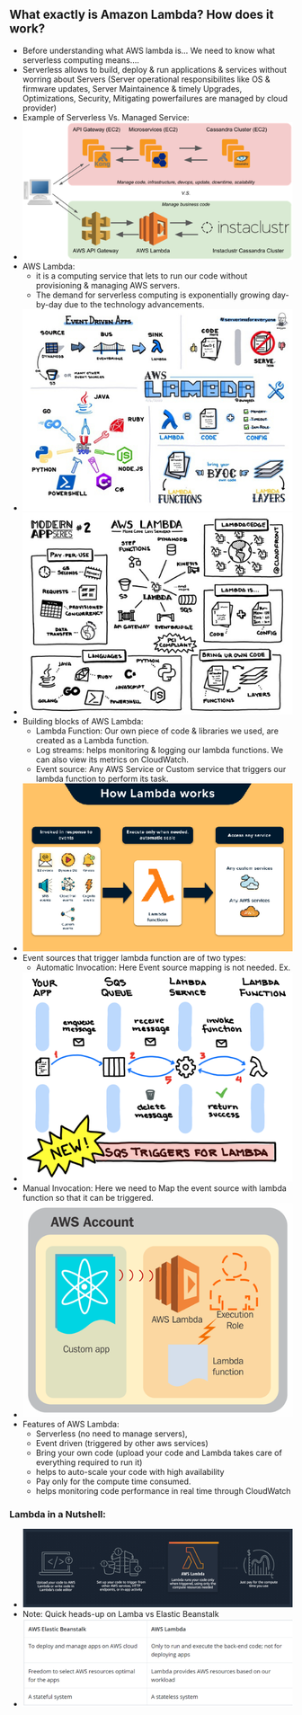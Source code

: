 ## What exactly is Amazon Lambda? How does it work?
- Before understanding what AWS lambda is… We need to know what serverless computing means….
- Serverless allows to build, deploy & run applications & services without worring about Servers (Server operational responsibilites like OS & firmware updates, Server Maintainence & timely Upgrades, Optimizations, Security, Mitigating powerfailures are managed by cloud provider)
- Example of Serverless Vs. Managed Service:
- ![](images/Lambda%2001.png)
- AWS Lambda:
    - it is a computing service that lets to run our code without provisioning & managing AWS servers. 
    - The demand for serverless computing is exponentially growing day-by-day due to the technology advancements.
- ![](images/Lambda%2002.jpg)
- ![](images/Lambda%2003.jpg)
- Building blocks of AWS Lambda:
    - Lambda Function: Our own piece of code & libraries we used, are created as a Lambda function.
    - Log streams: helps monitoring & logging our lambda functions. We can also view its metrics on CloudWatch.
    - Event source: Any AWS Service or Custom service that triggers our lambda function to perform its task.
- ![](images/Lambda%2004.png)
- Event sources that trigger lambda function are of two types:
    - Automatic Invocation: Here Event source mapping is not needed. Ex.
- ![](images/Lambda%2005.png)
- Manual Invocation: Here we need to Map the event source with lambda function so that it can be triggered.
- ![](images/Lambda%2006.png)
- Features of AWS Lambda:
    - Serverless (no need to manage servers),
    - Event driven (triggered by other aws services)
    - Bring your own code (upload your code and Lambda takes care of everything required to run it)
    - helps to auto-scale your code with high availability
    - Pay only for the compute time consumed.
    - helps monitoring code performance in real time through CloudWatch

### Lambda in a Nutshell:    
- ![](images/Lambda%2007.png)
- Note: Quick heads-up on Lamba vs Elastic Beanstalk
- ![](images/Lambda%2008.png)